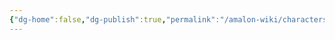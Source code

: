 ```yaml
---
{"dg-home":false,"dg-publish":true,"permalink":"/amalon-wiki/characters/minor-characters/thaun/","dgPassFrontmatter":true,"noteIcon":""}
---
```



